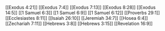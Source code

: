 [[Exodus 4:21]]
[[Exodus 7:4]]
[[Exodus 7:13]]
[[Exodus 8:28]]
[[Exodus 14:5]]
[[1 Samuel 6:3]]
[[1 Samuel 6:9]]
[[1 Samuel 6:12]]
[[Proverbs 29:1]]
[[Ecclesiastes 8:11]]
[[Isaiah 26:10]]
[[Jeremiah 34:7]]
[[Hosea 6:4]]
[[Zechariah 7:11]]
[[Hebrews 3:8]]
[[Hebrews 3:15]]
[[Revelation 16:9]]
